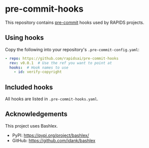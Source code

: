 # pre-commit-hooks

This repository contains [pre-commit](https://pre-commit.com) hooks used by RAPIDS projects.

## Using hooks

Copy the following into your repository's `.pre-commit-config.yaml`:

```yaml
- repo: https://github.com/rapidsai/pre-commit-hooks
  rev: v0.0.1  # Use the ref you want to point at
  hooks:  # Hook names to use
    - id: verify-copyright
```
## Included hooks

All hooks are listed in `.pre-commit-hooks.yaml`.

## Acknowledgements

This project uses Bashlex.

- PyPI: https://pypi.org/project/bashlex/
- GitHub: https://github.com/idank/bashlex
